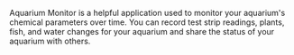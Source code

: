 Aquarium Monitor is a helpful application used to monitor your aquarium's chemical parameters over time. You can record test strip readings, plants, fish, and water changes for your aquarium and share the status of your aquarium with others.